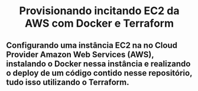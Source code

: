 <p align="center">
  <h1 align="center">Provisionando incitando EC2 da AWS com Docker e Terraform</h1>
</p>

## Configurando uma instância EC2 na no Cloud Provider Amazon Web Services (AWS), instalando o Docker nessa instância e realizando o deploy de um código contido nesse repositório, tudo isso utilizando o Terraform.